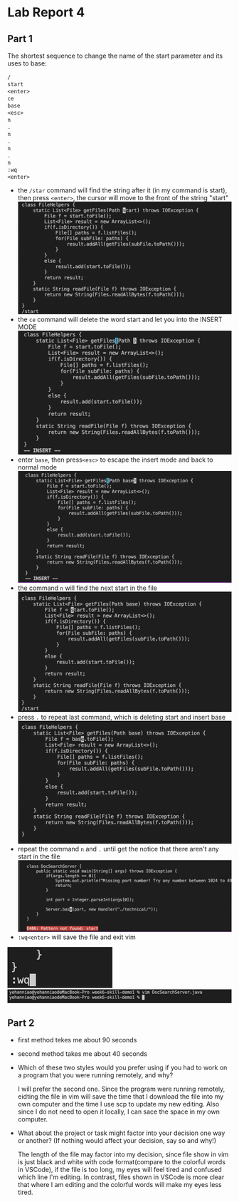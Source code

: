 # Lab Report 4
## Part 1

The shortest sequence to change the name of the start parameter and its uses to base:
```
/
start
<enter>
ce
base
<esc>
n
.
n
.
n
.
n
:wq
<enter>
```
- the `/star` command will find the string after it (in my command is start), then press `<enter>`, the cursor will move to the front of the string "start"
![Image](4.1.jpg)
- the `ce` command will delete the word start and let you into the INSERT MODE
![Image](4.2.jpg)
- enter `base`, then press`<esc>` to escape the insert mode and back to normal mode
![Image](4.3.jpg)
- the command `n` will find the next start in the file
![Image](4.4.jpg)
- press `.` to repeat last command, which is deleting start and insert base
![Image](4.5.jpg)
- repeat the command `n` and `.` until get the notice that there aren't any start in the file
![Image](4.6.jpg)
- `:wq<enter>` will save the file and exit vim

![Image](4.7.jpg)
![Image](4.8.jpg)

## Part 2
- first method tekes me about 90 seconds
- second method takes me about 40 seconds
- Which of these two styles would you prefer using if you had to work on a program that you were running remotely, and why?

   I will prefer the second one. Since the program were running remotely, eidting the file in vim will save the time that I download the file into my own computer and the time I use scp to update my new editing. Also since I do not need to open it locally, I can sace the space in my own computer.
- What about the project or task might factor into your decision one way or another? (If nothing would affect your decision, say so and why!)

  The length of the file may factor into my decision, since file show in vim is just black and white with code format(compare to the colorful words in VSCode), if the file is too long, my eyes will feel tired and confused which line I'm editing. In contrast, files shown in VSCode is more clear that where I am editing and the colorful words will make my eyes less tired.
